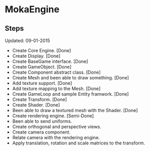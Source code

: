 # MokaEngine

## Steps
Updated: 09-01-2015

* Create Core Engine. [Done]
* Create Display. [Done]
* Create BaseGame interface. [Done]
* Create GameObject. [Done]
* Create Component abstract class. [Done]
* Create Mesh and been able to draw something. [Done]
* Add texture support. [Done]
* Add texture mapping to the Mesh. [Done]
* Create GameLoop and sample Entity framwork. [Done]
* Create Transform. [Done]
* Create Shader. [Done]
* Been able to draw a textured mesh with the Shader. [Done]
* Create rendering engine. [Semi-Done]
* Been able to send uniforms.
* Create orthogonal and perspective views.
* Create camera component.
* Relate camera with the rendering engine.
* Apply translation, rotation and scale matrices to the transform.

